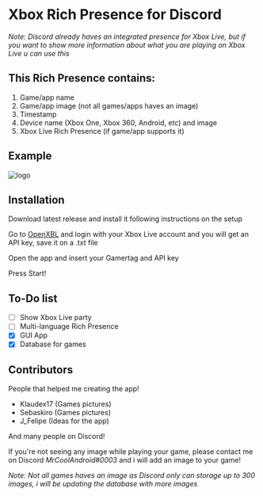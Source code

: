 # Xbox Rich Presence for Discord
*Note: Discord already haves an integrated presence for Xbox Live, but if you want to show more information about what you are playing on Xbox Live u can use this*
## This Rich Presence contains:
1. Game/app name
2. Game/app image (not all games/apps haves an image)
3. Timestamp
4. Device name (Xbox One, Xbox 360, Android, etc) and image
5. Xbox Live Rich Presence (if game/app supports it)

## Example 
![logo](https://github.com/MrCoolAndroid/Xbox-Rich-Presence-Discord/raw/main/Example.png)

## Installation
Download latest release and install it following instructions on the setup

Go to [OpenXBL](https://xbl.io) and login with your Xbox Live account and you will get an API key, save it on a .txt file

Open the app and insert your Gamertag and API key

Press Start!


## To-Do list
- [ ] Show Xbox Live party
- [ ] Multi-language Rich Presence
- [x] GUI App
- [x] Database for games

## Contributors
People that helped me creating the app!
- Klaudex17 (Games pictures)
- Sebaskiro (Games pictures)
- J_Felipe (Ideas for the app)

And many people on Discord!

If you're not seeing any image while playing your game, please contact me on Discord *MrCoolAndroid#0003* and i will add an image to your game!

*Note: Not all games haves an image as Discord only can storage up to 300 images, i will be updating the database with more images*
